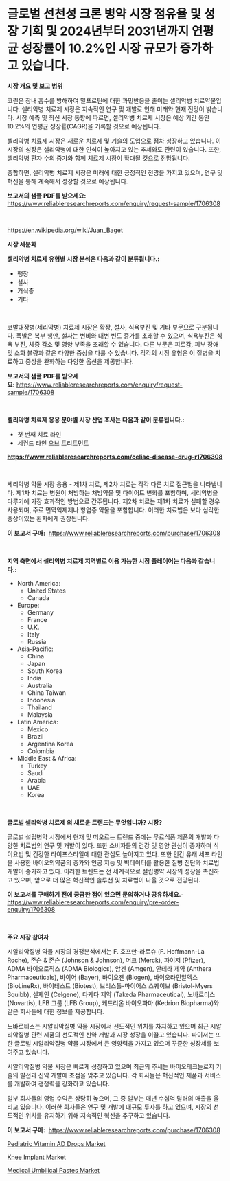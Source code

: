 <p><h1>글로벌 선천성 크론 병약 시장 점유율 및 성장 기회 및 2024년부터 2031년까지 연평균 성장률이 10.2%인 시장 규모가 증가하고 있습니다.</h1></p><p><strong>시장 개요 및 보고 범위</strong></p>
<p><p>코린은 장내 흡수를 방해하여 밀프로틴에 대한 과민반응을 줄이는 셀리악병 치료약물입니다. 셀리악병 치료제 시장은 지속적인 연구 및 개발로 인해 미래와 현재 전망이 밝습니다. 시장 예측 및 최신 시장 동향에 따르면, 셀리악병 치료제 시장은 예상 기간 동안 10.2%의 연평균 성장률(CAGR)을 기록할 것으로 예상됩니다. </p><p>셀리악병 치료제 시장은 새로운 치료제 및 기술의 도입으로 점차 성장하고 있습니다. 이 시장의 성장은 셀리악병에 대한 인식이 높아지고 있는 추세와도 관련이 있습니다. 또한, 셀리악병 환자 수의 증가와 함께 치료제 시장이 확대될 것으로 전망됩니다.</p><p>종합하면, 셀리악병 치료제 시장은 미래에 대한 긍정적인 전망을 가지고 있으며, 연구 및 혁신을 통해 계속해서 성장할 것으로 예상됩니다.</p></p>
<p><strong>보고서의 샘플 PDF를 받으세요:</strong> <a href="https://www.reliableresearchreports.com/enquiry/request-sample/1706308">https://www.reliableresearchreports.com/enquiry/request-sample/1706308</a></p>
<p>&nbsp;</p>
<p><a href="https://en.wikipedia.org/wiki/Juan_Baget">https://en.wikipedia.org/wiki/Juan_Baget</a></p>
<p><strong>시장 세분화</strong></p>
<p><strong>셀리악병 치료제 유형별 시장 분석은 다음과 같이 분류됩니다.:</strong></p>
<p><ul><li>팽창</li><li>설사</li><li>거식증</li><li>기타</li></ul></p>
<p>&nbsp;</p>
<p><p>코발대장병(세리악병) 치료제 시장은 확장, 설사, 식욕부진 및 기타 부문으로 구분됩니다. 폭발은 복부 팽만, 설사는 변비와 대변 빈도 증가를 초래할 수 있으며, 식욕부진은 식욕 부진, 체중 감소 및 영양 부족을 초래할 수 있습니다. 다른 부문은 피로감, 피부 장애 및 소화 불량과 같은 다양한 증상을 다룰 수 있습니다. 각각의 시장 유형은 이 질병을 치료하고 증상을 완화하는 다양한 옵션을 제공합니다.</p></p>
<p><strong>보고서의 샘플 PDF를 받으세요:</strong>&nbsp;<a href="https://www.reliableresearchreports.com/enquiry/request-sample/1706308">https://www.reliableresearchreports.com/enquiry/request-sample/1706308</a></p>
<p>&nbsp;</p>
<p><strong> 셀리악병 치료제 응용 분야별 시장 산업 조사는 다음과 같이 분류됩니다.:</strong></p>
<p><ul><li>첫 번째 치료 라인</li><li>세컨드 라인 오브 트리트먼트</li></ul></p>
<p><strong><a href="https://www.reliableresearchreports.com/celiac-disease-drug-r1706308">https://www.reliableresearchreports.com/celiac-disease-drug-r1706308</a></strong></p>
<p>&nbsp;</p>
<p><p>세리악병 약물 시장 응용 - 제1차 치료, 제2차 치료는 각각 다른 치료 접근법을 나타냅니다. 제1차 치료는 병원이 처방하는 처방약물 및 다이어트 변화를 포함하며, 세리악병을 다루기에 가장 효과적인 방법으로 간주됩니다. 제2차 치료는 제1차 치료가 실패할 경우 사용되며, 주로 면역억제제나 항염증 약물을 포함합니다. 이러한 치료법은 보다 심각한 증상이있는 환자에게 권장됩니다.</p></p>
<p><strong>이 보고서 구매:</strong>&nbsp; <a href="https://www.reliableresearchreports.com/purchase/1706308">https://www.reliableresearchreports.com/purchase/1706308</a></p>
<p>&nbsp;</p>
<p><strong>지역 측면에서 셀리악병 치료제 지역별로 이용 가능한 시장 플레이어는 다음과 같습니다.:</strong></p>
<p><ul>
    <li>
        North America:
        <ul>
            <li>United States</li>
            <li>Canada</li>
        </ul>
    </li>
    <li>
        Europe:
        <ul>
            <li>Germany</li>
            <li>France</li>
            <li>U.K.</li>
            <li>Italy</li>
            <li>Russia</li>
        </ul>
    </li>
    <li>
        Asia-Pacific:
        <ul>
            <li>China</li>
            <li>Japan</li>
            <li>South Korea</li>
            <li>India</li>
            <li>Australia</li>
            <li>China Taiwan</li>
            <li>Indonesia</li>
            <li>Thailand</li>
            <li>Malaysia</li>
        </ul>
    </li>
    <li>
        Latin America:
        <ul>
            <li>Mexico</li>
            <li>Brazil</li>
            <li>Argentina Korea</li>
            <li>Colombia</li>
        </ul>
    </li>
    <li>
        Middle East & Africa:
        <ul>
            <li>Turkey</li>
            <li>Saudi</li>
            <li>Arabia</li>
            <li>UAE</li>
            <li>Korea</li>
        </ul>
    </li>
    </ul></p>
<p>&nbsp;</p>
<p><strong>글로벌 셀리악병 치료제 의 새로운 트렌드는 무엇입니까? 시장?</strong></p>
<p><p>글로벌 설립병약 시장에서 현재 및 떠오르는 트렌드 중에는 무료식품 제품의 개발과 다양한 치료법의 연구 및 개발이 있다. 또한 소비자들의 건강 및 영양 관심이 증가하며 식이요법 및 건강한 라이프스타일에 대한 관심도 높아지고 있다. 또한 인간 유래 세포 라인을 사용한 바이오의약품의 증가와 인공 지능 및 빅데이터를 활용한 질병 진단과 치료법 개발이 증가하고 있다. 이러한 트렌드는 전 세계적으로 설립병약 시장의 성장을 촉진하고 있으며, 앞으로 더 많은 혁신적인 솔루션 및 치료법이 나올 것으로 전망된다.</p></p>
<p><strong>이 보고서를 구매하기 전에 궁금한 점이 있으면 문의하거나 공유하세요.</strong>- <a href="https://www.reliableresearchreports.com/enquiry/pre-order-enquiry/1706308">https://www.reliableresearchreports.com/enquiry/pre-order-enquiry/1706308</a></p>
<p>&nbsp;</p>
<p><strong>주요 시장 참여자</strong></p>
<p><p>시알리악질병 약물 시장의 경쟁분석에서는 F. 호프만-라로슈 (F. Hoffmann-La Roche), 존슨 & 존슨 (Johnson & Johnson), 머크 (Merck), 파이저 (Pfizer), ADMA 바이오로직스 (ADMA Biologics), 암겐 (Amgen), 안테라 제약 (Anthera Pharmaceuticals), 바이어 (Bayer), 바이오젠 (Biogen), 바이오라인알엑스 (BioLineRx), 바이테스트 (Biotest), 브리스톨-마이어스 스퀘이브 (Bristol-Myers Squibb), 셀제인 (Celgene), 다케다 제약 (Takeda Pharmaceutical), 노바르티스 (Novartis), LFB 그룹 (LFB Group), 케드리온 바이오파마 (Kedrion Biopharma)와 같은 회사들에 대한 정보를 제공합니다.</p><p>노바르티스는 시알리악질병 약물 시장에서 선도적인 위치를 차지하고 있으며 최근 시알리악질병 관련 제품의 선도적인 신약 개발과 시장 성장을 이끌고 있습니다. 파이저는 또한 글로벌 시알리악질병 약물 시장에서 큰 영향력을 가지고 있으며 꾸준한 성장세를 보여주고 있습니다.</p><p>시알리악질병 약물 시장은 빠르게 성장하고 있으며 최근의 추세는 바이오테크놀로지 기술의 발전과 신약 개발에 초점을 맞추고 있습니다. 각 회사들은 혁신적인 제품과 서비스를 개발하여 경쟁력을 강화하고 있습니다.</p><p>일부 회사들의 영업 수익은 상당히 높으며, 그 중 일부는 매년 수십억 달러의 매출을 올리고 있습니다. 이러한 회사들은 연구 및 개발에 대규모 투자를 하고 있으며, 시장의 선도적인 위치를 유지하기 위해 지속적인 혁신을 추구하고 있습니다.</p></p>
<p><strong>이 보고서 구매:</strong>&nbsp;&nbsp;<a href="https://www.reliableresearchreports.com/purchase/1706308">https://www.reliableresearchreports.com/purchase/1706308</a></p>
<p><p><a href="https://github.com/anggakarna133/Market-Research-Report-List-1/blob/main/pediatric-vitamin-ad-drops-market.md">Pediatric Vitamin AD Drops Market</a></p><p><a href="https://issuu.com/reportprime-2/docs/knee-implant-market-size-2030.pptx">Knee Implant Market</a></p><p><a href="https://github.com/ochgvvcj16/Market-Research-Report-List-1/blob/main/medical-umbilical-pastes-market.md">Medical Umbilical Pastes Market</a></p></p>
